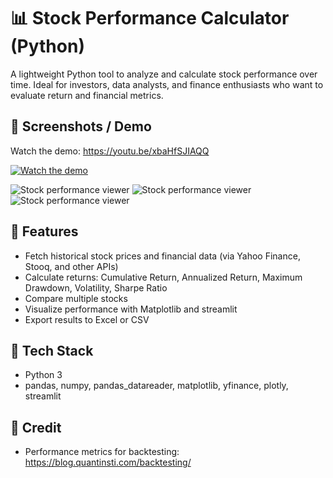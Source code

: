 # 📊 Stock Performance Calculator (Python)

A lightweight Python tool to analyze and calculate stock performance over time. Ideal for investors, data analysts, and finance enthusiasts who want to evaluate return and financial metrics.


## 📸 Screenshots / Demo

Watch the demo: https://youtu.be/xbaHfSJIAQQ

[![Watch the demo](https://img.youtube.com/vi/rAuiik9ycWc/maxresdefault.jpg)](https://youtu.be/rAuiik9ycWc)

![Stock performance viewer](https://i.imgur.com/QCNKja1.png)
![Stock performance viewer](https://i.imgur.com/jF4OBPY.png)
![Stock performance viewer](https://i.imgur.com/efbiiO7.png)



## 🔧 Features
- Fetch historical stock prices and financial data (via Yahoo Finance, Stooq, and other APIs)
- Calculate returns:
Cumulative Return,
Annualized Return,
Maximum Drawdown,
Volatility,
Sharpe Ratio
- Compare multiple stocks
- Visualize performance with Matplotlib and streamlit
- Export results to Excel or CSV


## 🚀 Tech Stack
- Python 3
- pandas, numpy, pandas_datareader, matplotlib, yfinance, plotly, streamlit


## 💖 Credit
- Performance metrics for backtesting: https://blog.quantinsti.com/backtesting/

